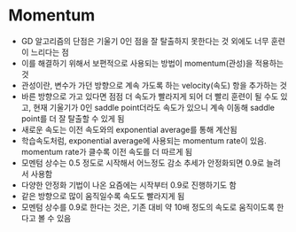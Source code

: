 # Momentum
- GD 알고리즘의 단점은 기울기 0인 점을 잘 탈출하지 못한다는 것 외에도 너무 훈련이 느리다는 점
- 이를 해결하기 위해서 보편적으로 사용되는 방법이 momentum(관성)을 적용하는 것
- 관성이란, 변수가 가던 방향으로 계속 가도록 하는 velocity(속도) 항을 추가하는 것
- 바른 방향으로 가고 있다면 점점 더 속도가 빨라지게 되어 더 빨리 훈련이 될 수도 있고, 현재 기울기가 0인 saddle point더라도 속도가 있으니 계속 이동해 saddle point를 더 잘 탈출할 수 있게 됨
- 새로운 속도는 이전 속도와의 exponential average를 통해 계산됨
- 학습속도처럼, exponential average에 사용되는 momentum rate이 있음. momentum rate가 클수록 이전 속도를 더 따르게 됨
- 모멘텀 상수는 0.5 정도로 시작해서 어느정도 감소 추세가 안정화되면 0.9로 늘려서 사용함
- 다양한 안정화 기법이 나온 요즘에는 시작부터 0.9로 진행하기도 함
- 같은 방향으로 많이 움직일수록 속도도 빨라지게 됨
- 모멘텀 상수를 0.9로 한다는 것은, 기존 대비 약 10배 정도의 속도로 움직이도록 한다고 볼 수 있음
